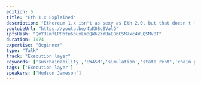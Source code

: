 ```yaml
---
edition: 5
title: "Eth 1.x Explained"
description: "Ethereum 1.x isn't as sexy as Eth 2.0, but that doesn't mean it isn't important! In this talk we go over the history of Eth 1.x including its Devcon4 origins and what it means for Ethereum today."
youtubeUrl: "https://youtu.be/4bK0BqSValQ"
ipfsHash: "QmY3LmfLPPbtu6buxLm8QW62XYBaEQ6CSM7xc4WLQSMV8T"
duration: 1074
expertise: "Beginner"
type: "Talk"
track: "Execution layer"
keywords: ['suschainability','EWASM','simulation','state rent','chain pruning','core devs','technical']
tags: ['Execution layer']
speakers: ['Hudson Jameson']
---
```

